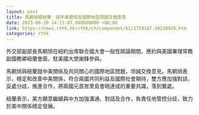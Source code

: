```yaml
---
layout: post
title: 馬朝旭晤紐蘭　就中美關係及國際地區問題交換意見
date: 2023-09-20 14:15:07.000000000 +08:00
link: https://news.rthk.hk/rthk/ch/component/k2/1719167-20230920.htm
categories: rthk
---
```


外交部副部長馬朝旭在紐約出席聯合國大會一般性辯論期間，應約與美國署理常務副國務卿紐蘭會面，駐美國大使謝鋒參與。

馬朝旭與紐蘭就中美關係及共同關心的國際地區問題，坦誠交換意見。馬朝旭表示，穩定和改善中美關係，符合兩國共同利益及國際社會期待，雙方應加強對話，妥處分歧，推進合作，將兩國元首峇里島會晤達成的重要共識，落到實處。

紐蘭表示，美方願意繼續與中方加強溝通、對話及合作，負責任地管控分歧，致力於美中關係穩定發展。
